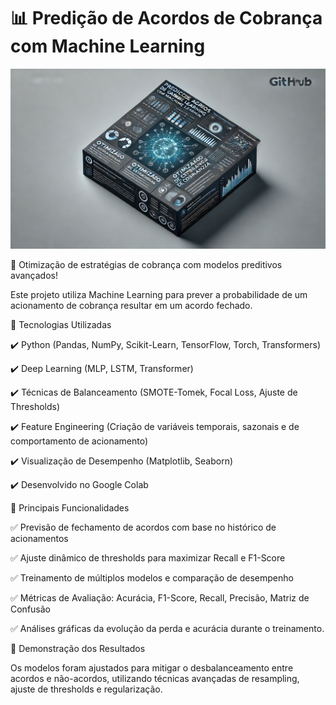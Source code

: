 
# 📊 Predição de Acordos de Cobrança com Machine Learning
![Predição de Acordos de Cobrança](https://raw.githubusercontent.com/djeannie29/cobranca/refs/heads/main/capa.webp)


🚀 Otimização de estratégias de cobrança com modelos preditivos avançados!

Este projeto utiliza Machine Learning para prever a probabilidade de um acionamento de cobrança resultar em um acordo fechado. 

🔹 Tecnologias Utilizadas

✔️ Python (Pandas, NumPy, Scikit-Learn, TensorFlow, Torch, Transformers)

✔️ Deep Learning (MLP, LSTM, Transformer)

✔️ Técnicas de Balanceamento (SMOTE-Tomek, Focal Loss, Ajuste de Thresholds)

✔️ Feature Engineering (Criação de variáveis temporais, sazonais e de comportamento de acionamento)

✔️ Visualização de Desempenho (Matplotlib, Seaborn)

✔️ Desenvolvido no Google Colab


🔹 Principais Funcionalidades

✅ Previsão de fechamento de acordos com base no histórico de acionamentos

✅ Ajuste dinâmico de thresholds para maximizar Recall e F1-Score

✅ Treinamento de múltiplos modelos e comparação de desempenho

✅ Métricas de Avaliação: Acurácia, F1-Score, Recall, Precisão, Matriz de Confusão

✅ Análises gráficas da evolução da perda e acurácia durante o treinamento.


📌 Demonstração dos Resultados

Os modelos foram ajustados para mitigar o desbalanceamento entre acordos e não-acordos, utilizando técnicas avançadas de resampling, ajuste de thresholds e regularização.



